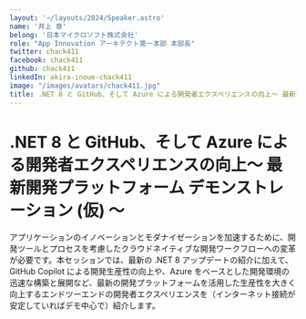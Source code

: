 ```yaml
---
layout: '~/layouts/2024/Speaker.astro'
name: '井上 章'
belong: '日本マイクロソフト株式会社'
role: "App Innovation アーキテクト第一本部 本部長"
twitter: chack411
facebook: chack411
github: chack411
linkedIn: akira-inoue-chack411
image: "/images/avatars/chack411.jpg"
title: .NET 8 と GitHub、そして Azure による開発者エクスペリエンスの向上～ 最新開発プラットフォーム デモンストレーション (仮) ～
---
```


# .NET 8 と GitHub、そして Azure による開発者エクスペリエンスの向上～ 最新開発プラットフォーム デモンストレーション (仮) ～

アプリケーションのイノベーションとモダナイゼーションを加速するために、開発ツールとプロセスを考慮したクラウドネイティブな開発ワークフローへの変革が必要です。本セッションでは、最新の .NET 8 アップデートの紹介に加えて、GitHub Copilot による開発生産性の向上や、Azure をベースとした開発環境の迅速な構築と展開など、最新の開発プラットフォームを活用した生産性を大きく向上するエンドツーエンドの開発者エクスペリエンスを（インターネット接続が安定していればデモ中心で）紹介します。

